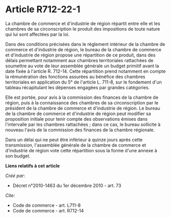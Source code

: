 # Article R712-22-1

La chambre de commerce et d'industrie de région répartit entre elle et les chambres de sa circonscription le produit des
impositions de toute nature qui lui sont affectées par la loi. 

Dans des conditions précisées dans le règlement intérieur de la chambre de commerce et d'industrie de région, le bureau de la
chambre de commerce et d'industrie de région propose une répartition de ce produit, dans des délais permettant notamment aux
chambres territoriales rattachées de soumettre au vote de leur assemblée générale un budget primitif avant la date fixée à
l'article R. 712-14. Cette répartition prend notamment en compte la rémunération des fonctions assurées au bénéfice des
chambres territoriales en application du 5° de l'article L. 711-8, sur le fondement d'un tableau récapitulant les dépenses
engagées par grandes catégories. 

Elle est portée, pour avis à la commission des finances de la chambre de région, puis à la connaissance des chambres de sa
circonscription par le président de la chambre de commerce et d'industrie de région. Le bureau de la chambre de commerce et
d'industrie de région peut modifier sa proposition initiale pour tenir compte des observations émises dans l'intervalle par
les chambres rattachées ; dans ce cas, le bureau sollicite à nouveau l'avis de la commission des finances de la chambre
régionale. 

Dans un délai qui ne peut être inférieur à quinze jours après cette transmission, l'assemblée générale de la chambre de
commerce et d'industrie de région vote cette répartition sous la forme d'une annexe à son budget.

**Liens relatifs à cet article**

_Créé par_:

  - Décret n°2010-1463 du 1er décembre 2010 - art. 73

_Cite_:

  - Code de commerce - art. L711-8
  - Code de commerce - art. R712-14
